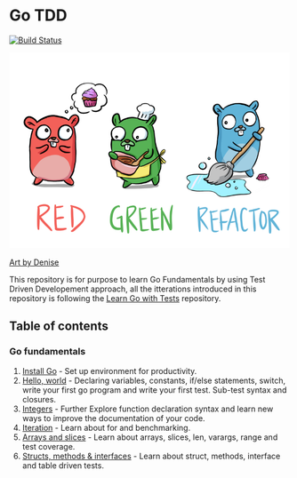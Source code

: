 # Go TDD 
[![Build Status](https://travis-ci.com/medmes/go-tdd.svg?branch=master)](https://travis-ci.com/medmes/go-tdd)

<p align="center">
  <img src="red-green-blue-gophers-smaller.png" />
</p>

[Art by Denise](https://twitter.com/deniseyu21)

This repository is for purpose to learn Go Fundamentals by using Test Driven Developement approach, all the itterations introduced in this 
repository is following the [Learn Go with Tests](https://github.com/quii/learn-go-with-tests/) repository.


## Table of contents

### Go fundamentals

1. [Install Go](install-go.md) - Set up environment for productivity.
2. [Hello, world](src/hello) - Declaring variables, constants, if/else statements, switch, write your first go program and write your first test. Sub-test syntax and closures.
3. [Integers](src/integers) - Further Explore function declaration syntax and learn new ways to improve the documentation of your code.
4. [Iteration](src/iteration) - Learn about for and benchmarking.
5. [Arrays and slices](src/arrays-slices) - Learn about arrays, slices, len, varargs, range and test coverage.
6. [Structs, methods & interfaces](src/struct-interface) - Learn about struct, methods, interface and table driven tests.
